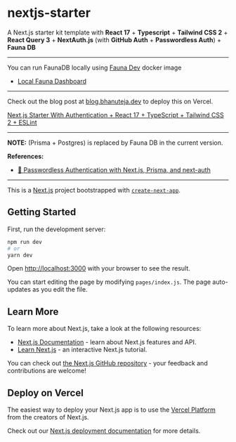 # nextjs-starter

A Next.js starter kit template with **React 17** + **Typescript** + **Tailwind CSS 2** + **React Query 3** + **NextAuth.js** (with **GitHub Auth** + **Passwordless Auth**) + **Fauna DB**

---

You can run FaunaDB locally using [Fauna Dev](https://docs.fauna.com/fauna/current/integrations/dev) docker image

- [Local Fauna Dashboard](https://github.com/fauna/dashboard)

---

Check out the blog post at [blog.bhanuteja.dev](https://blog.bhanuteja.dev) to deploy this on Vercel.

[Next.js Starter With Authentication + React 17 + TypeScript + Tailwind CSS 2 + ESLint](https://blog.bhanuteja.dev/nextjs-starter-with-authentication-react-17-typescript-tailwind-css-2-eslint)

---

**NOTE:** (Prisma + Postgres) is replaced by Fauna DB in the current version.

**References:**

- [🔑 Passwordless Authentication with Next.js, Prisma, and next-auth](https://dev.to/prisma/passwordless-authentication-with-next-js-prisma-and-next-auth-5g8g)

---

This is a [Next.js](https://nextjs.org/) project bootstrapped with [`create-next-app`](https://github.com/vercel/next.js/tree/canary/packages/create-next-app).

## Getting Started

First, run the development server:

```bash
npm run dev
# or
yarn dev
```

Open [http://localhost:3000](http://localhost:3000) with your browser to see the result.

You can start editing the page by modifying `pages/index.js`. The page auto-updates as you edit the file.

## Learn More

To learn more about Next.js, take a look at the following resources:

- [Next.js Documentation](https://nextjs.org/docs) - learn about Next.js features and API.
- [Learn Next.js](https://nextjs.org/learn) - an interactive Next.js tutorial.

You can check out [the Next.js GitHub repository](https://github.com/vercel/next.js/) - your feedback and contributions are welcome!

## Deploy on Vercel

The easiest way to deploy your Next.js app is to use the [Vercel Platform](https://vercel.com/import?utm_medium=default-template&filter=next.js&utm_source=create-next-app&utm_campaign=create-next-app-readme) from the creators of Next.js.

Check out our [Next.js deployment documentation](https://nextjs.org/docs/deployment) for more details.
